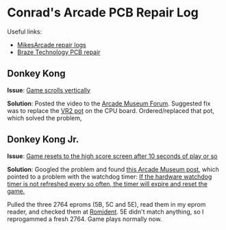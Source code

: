 # Conrad's Arcade PCB Repair Log

Useful links:

 - [MikesArcade repair logs](https://www.mikesarcade.com/arcade/repairs/)
 - [Braze Technology PCB repair](http://www.brasington.org/arcade/tech/)

## Donkey Kong

**Issue**: [Game scrolls vertically](https://www.dropbox.com/s/v13hrtx50dxtgto/VID_20200905_133224.mp4?dl=0)

**Solution**: Posted the video to the [Arcade Museum Forum](https://forums.arcade-museum.com/threads/donkey-kong-20ez-vertical-scrolling.477274/#post-4211422). Suggested fix was to replace the [VR2 pot](https://www.arcadepartsandrepair.com/store/components/trimmer-potentiometers-pots/50k-ohm-trimmer-potentiometer-for-donkey-kong-others-pcb-p1040/) on the CPU board. Ordered/replaced that pot, which solved the problem,

## Donkey Kong Jr.

**Issue**: [Game resets to the high score screen after 10 seconds of play or so](https://www.dropbox.com/s/5u1pxj5ybm0v32k/DKJr-reset.mp4)

**Solution**: Googled the problem and found [this Arcade Museum post](https://forums.arcade-museum.com/threads/donkey-kong-jr-resetting.85555/), which pointed to a problem with the watchdog timer: [If the hardware watchdog timer is not refreshed every so often, the timer will expire and reset the game.](http://www.brasington.org/arcade/tech/dkj/)

Pulled the three 2764 eproms (5B, 5C and 5E), read them in my eprom reader, and checked them at [Romident](http://romident.coinopflorida.com/). 5E didn't match anything, so I reprogammed a fresh 2764. Game plays normally now.
